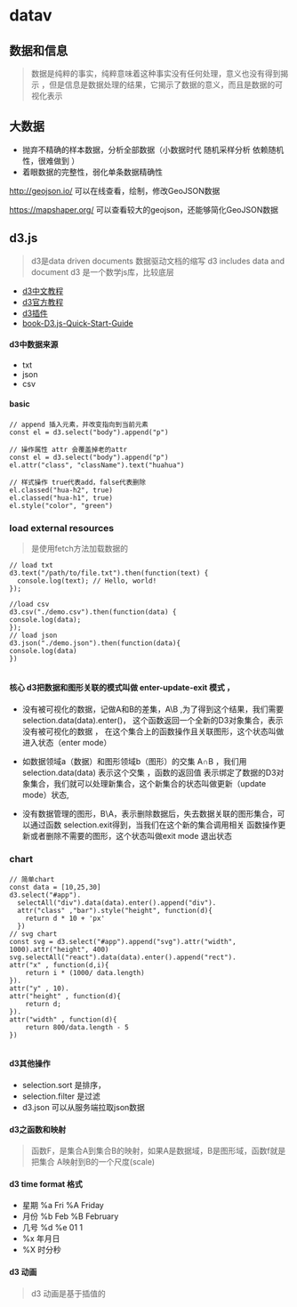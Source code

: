 # datav  

## 数据和信息
> 数据是纯粹的事实，纯粹意味着这种事实没有任何处理，意义也没有得到揭示
，但是信息是数据处理的结果，它揭示了数据的意义，而且是数据的可视化表示 

## 大数据 
- 抛弃不精确的样本数据，分析全部数据（小数据时代 随机采样分析 依赖随机性，很难做到 ）
- 着眼数据的完整性，弱化单条数据精确性 


http://geojson.io/    可以在线查看，绘制，修改GeoJSON数据

https://mapshaper.org/ 可以查看较大的geojson，还能够简化GeoJSON数据

## d3.js 
> d3是data driven documents 数据驱动文档的缩写
> d3 includes data and document 
> d3 是一个数学js库，比较底层 
- [d3中文教程](https://blog.csdn.net/qq_34414916/article/details/80026029)
- [d3官方教程](https://github.com/d3/d3/wiki/tutorials)
- [d3插件](https://github.com/d3/d3-plugins)
- [book-D3.js-Quick-Start-Guide](https://github.com/PacktPublishing/D3.js-Quick-Start-Guide)
#### d3中数据来源 
- txt
- json
- csv 


#### basic 
```
// append 插入元素，并改变指向到当前元素 
const el = d3.select("body").append("p")

// 操作属性 attr 会覆盖掉老的attr 
const el = d3.select("body").append("p")
el.attr("class", "className").text("huahua")

// 样式操作 true代表add，false代表删除 
el.classed("hua-h2", true)
el.classed("hua-h1", true)
el.style("color", "green")

```

### load external resources 
> 是使用fetch方法加载数据的 
```
// load txt 
d3.text("/path/to/file.txt").then(function(text) {
  console.log(text); // Hello, world!
});

//load csv
d3.csv("./demo.csv").then(function(data) {
console.log(data);
});
// load json 
d3.json("./demo.json").then(function(data){
console.log(data)
})
  

```

#### 核心 d3把数据和图形关联的模式叫做 enter-update-exit 模式 ，

- 没有被可视化的数据，记做A和B的差集，A\B ,为了得到这个结果，我们需要selection.data(data).enter()，
这个函数返回一个全新的D3对象集合，表示没有被可视化的数据 ，
在这个集合上的函数操作且关联图形，这个状态叫做 进入状态（enter mode）

- 如数据领域a（数据）和图形领域b（图形）的交集 A∩B ，我们用selection.data(data) 表示这个交集 ，函数的返回值
表示绑定了数据的D3对象集合，我们就可以处理新集合，这个新集合的状态叫做更新（update mode）状态,


- 没有数据管理的图形，B\A，表示删除数据后，失去数据关联的图形集合，可以通过函数 selection.exit得到，当我们在这个新的集合调用相关
函数操作更新或者删除不需要的图形，这个状态叫做exit mode 退出状态 

### chart
```
// 简单chart 
const data = [10,25,30]
d3.select("#app").
  selectAll("div").data(data).enter().append("div").
  attr("class" ,"bar").style("height", function(d){
    return d * 10 + 'px'
  })
// svg chart 
const svg = d3.select("#app").append("svg").attr("width", 1000).attr("height", 400)
svg.selectAll("react").data(data).enter().append("rect").
attr("x" , function(d,i){
    return i * (1000/ data.length)
}).
attr("y" , 10).
attr("height" , function(d){
    return d;
}).
attr("width" , function(d){
    return 800/data.length - 5
})


```



#### d3其他操作
- selection.sort 是排序，
- selection.filter 是过滤 
- d3.json 可以从服务端拉取json数据  

#### d3之函数和映射
> 函数F，是集合A到集合B的映射，如果A是数据域，B是图形域，函数f就是把集合
A映射到B的一个尺度(scale)

#### d3 time format 格式 
- 星期 %a Fri %A Friday
- 月份 %b Feb %B February
- 几号 %d %e 01 1 
- %x 年月日
- %X 时分秒 

#### d3 动画
> d3 动画是基于插值的 









